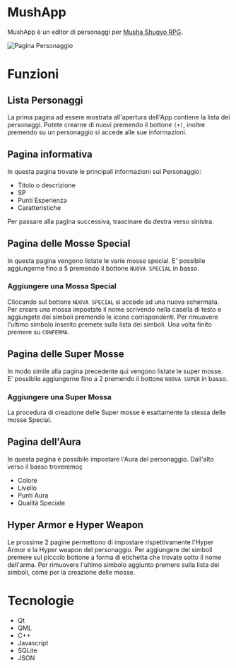 # MushApp

MushApp è un editor di personaggi per [Musha Shugyo RPG](http://www.acchiappasogni.org/msrpg/).

![Pagina Personaggio](http://i.imgur.com/HOcnsND.png)

# Funzioni
## Lista Personaggi
La prima pagina ad essere mostrata all'apertura dell'App contiene la lista dei personaggi.
Potete crearne di nuovi premendo il bottone `(+)`, inoltre premendo su un personaggio si accede alle sue informazioni.

## Pagina informativa
In questa pagina trovate le principali informazioni sul Personaggio:
* Titolo o descrizione
* SP
* Punti Esperienza
* Caratteristiche

Per passare alla pagina successiva, trascinare da destra verso sinistra.

## Pagina delle Mosse Special
In questa pagina vengono listate le varie mosse special. E' possibile aggiungerne fino a 5 premendo
il bottone `NUOVA SPECIAL` in basso.

### Aggiungere una Mossa Special
Cliccando sul bottone `NUOVA SPECIAL` si accede ad una nuova schermata. Per creare una mossa impostate
il nome scrivendo nella casella di testo e aggiungete dei simboli premendo le icone corrispondenti.
Per rimuovere l'ultimo simbolo inserito premete sulla lista dei simboli.
Una volta finito premere su `CONFERMA`.

## Pagina delle Super Mosse
In modo simile alla pagina precedente qui vengono listate le super mosse. E' possibile aggiungerne fino a 2 premendo
il bottone `NUOVA SUPER` in basso.

### Aggiungere una Super Mossa
La procedura di creazione delle Super mosse è esattamente la stessa delle mosse Special.

## Pagina dell'Aura
In questa pagina è possibile impostare l'Aura del personaggio. Dall'alto verso il basso troveremoç

* Colore
* Livello
* Punti Aura
* Qualità Speciale

## Hyper Armor e Hyper Weapon
Le prossime 2 pagine permettono di impostare rispettivamente l'Hyper Armor e la Hyper weapon del personaggio.
Per aggiungere dei simboli premere sul piccolo bottone a forma di etichetta che trovate sotto il nome dell'arma.
Per rimuovere l'ultimo simbolo aggiunto premere sulla lista dei simboli, come per la creazione delle mosse.

# Tecnologie
* Qt
* QML
* C++
* Javascript
* SQLite
* JSON
